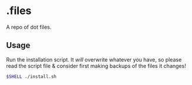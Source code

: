 # .files

A repo of dot files.

## Usage

Run the installation script. It *will* overwrite whatever you have, so please
read the script file & consider first making backups of the files it changes!

```sh
$SHELL ./install.sh
```
